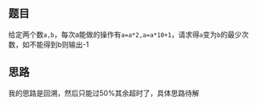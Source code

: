 ## 题目
给定两个数`a,b`，每次a能做的操作有`a=a*2,a=a*10+1`，请求得`a`变为`b`的最少次数，如不能得到b则输出-1

## 思路
我的思路是回溯，然后只能过50%其余超时了，具体思路待解